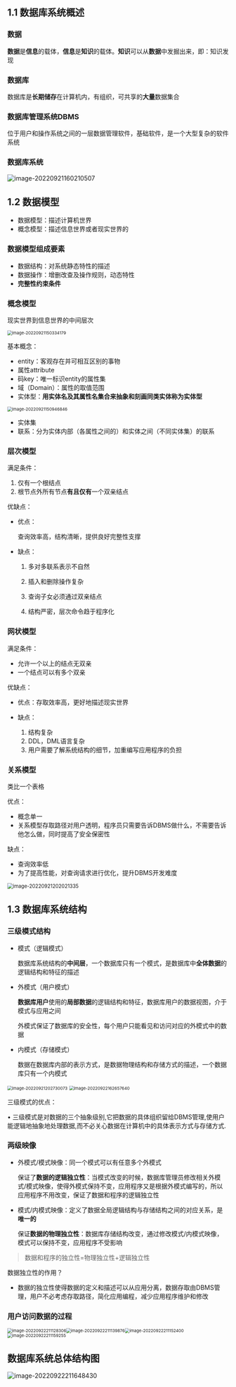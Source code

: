 ## 1.1 数据库系统概述

### 数据

**数据**是**信息**的载体，**信息**是**知识**的载体。**知识**可以从**数据**中发掘出来，即：知识发现

### 数据库

数据库是**长期储存**在计算机内，有组织，可共享的**大量**数据集合

### 数据库管理系统DBMS

位于用户和操作系统之间的一层数据管理软件，基础软件，是一个大型复杂的软件系统

### 数据库系统

![image-20220921160210507](笔记图片/image-20220921160210507.png)

## 1.2 数据模型

* 数据模型：描述计算机世界
* 概念模型：描述信息世界或者现实世界的

### 数据模型组成要素

* 数据结构：对系统静态特性的描述
* 数据操作：增删改查及操作规则，动态特性
* **完整性约束条件**

### 概念模型

现实世界到信息世界的中间层次

<img src="笔记图片/image-20220921150334179.png" alt="image-20220921150334179" style="zoom: 67%;" />

基本概念：

* entity：客观存在并可相互区别的事物
* 属性attribute
* 码key：唯一标识entity的属性集
* 域（Domain）：属性的取值范围
* 实体型：**用实体名及其属性名集合来抽象和刻画同类实体称为实体型**

<img src="笔记图片/image-20220921150946846.png" alt="image-20220921150946846" style="zoom:67%;" />

* 实体集
* 联系：分为实体内部（各属性之间的）和实体之间（不同实体集）的联系

### 层次模型

满足条件：

1. 仅有一个根结点
2. 根节点外所有节点**有且仅有**一个双亲结点

优缺点：

* 优点：

  查询效率高，结构清晰，提供良好完整性支撑

* 缺点：

  1. 多对多联系表示不自然

  2. 插入和删除操作复杂

  3. 查询子女必须通过双亲结点
  4. 结构严密，层次命令趋于程序化

### 网状模型

满足条件：

* 允许一个以上的结点无双亲
* 一个结点可以有多个双亲

优缺点：

* 优点：存取效率高，更好地描述现实世界

* 缺点：
  1. 结构复杂
  2. DDL，DML语言复杂
  3. 用户需要了解系统结构的细节，加重编写应用程序的负担

### 关系模型

类比一个表格

优点：

* 概念单一
* 关系模型存取路径对用户透明，程序员只需要告诉DBMS做什么，不需要告诉他怎么做，同时提高了安全保密性

缺点：

* 查询效率低
* 为了提高性能，对查询请求进行优化，提升DBMS开发难度

<img src="笔记图片/image-20220921202021335.png" alt="image-20220921202021335" style="zoom:80%;" />

## 1.3 数据库系统结构

### 三级模式结构

* 模式（逻辑模式）

  数据库系统结构的**中间层**，一个数据库只有一个模式，是数据库中**全体数据**的逻辑结构和特征的描述

* 外模式（用户模式）

  **数据库用户**使用的**局部数据**的逻辑结构和特征，数据库用户的数据视图，介于模式与应用之间

  外模式保证了数据库的安全性，每个用户只能看见和访问对应的外模式中的数据

* 内模式（存储模式）

  数据在数据库内部的表示方式，是数据物理结构和存储方式的描述，一个数据库只有一个内模式

<img src="笔记图片/image-20220921202730073.png" alt="image-20220921202730073" style="zoom:67%;" />

<img src="笔记图片/image-20220922162657640.png" alt="image-20220922162657640" style="zoom:67%;" />

三级模式的优点：

• 三级模式是对数据的三个抽象级别,它把数据的具体组织留给DBMS管理,使用户能逻辑地抽象地处理数据,而不必关心数据在计算机中的具体表示方式与存储方式.

### 两级映像

* 外模式/模式映像：同一个模式可以有任意多个外模式

  保证了**数据的逻辑独立性**：当模式改变的时候，数据库管理员修改相关外模式/模式映像，使得外模式保持不变，应用程序又是根据外模式编写的，所以应用程序不用改变，保证了数据和程序的逻辑独立性

* 模式/内模式映像：定义了数据全局逻辑结构与存储结构之间的对应关系，是**唯一的**

  保证**数据的物理独立性**：数据库存储结构改变，通过修改模式/内模式映像，模式可以保持不变，应用程序不受影响

> 数据和程序的独立性=物理独立性+逻辑独立性

数据独立性的作用？

* 数据的独立性使得数据的定义和描述可以从应用分离，数据存取由DBMS管理，用户不必考虑存取路径，简化应用编程，减少应用程序维护和修改

### 用户访问数据的过程

<img src="笔记图片/image-20220922211128306.png" alt="image-20220922211128306" style="zoom:67%;" /><img src="笔记图片/image-20220922211139876.png" alt="image-20220922211139876" style="zoom:67%;" /><img src="笔记图片/image-20220922211152400.png" alt="image-20220922211152400" style="zoom:67%;" /><img src="笔记图片/image-20220922211159255.png" alt="image-20220922211159255" style="zoom:67%;" />

## 数据库系统总体结构图

![image-20220922211648430](笔记图片/image-20220922211648430.png)